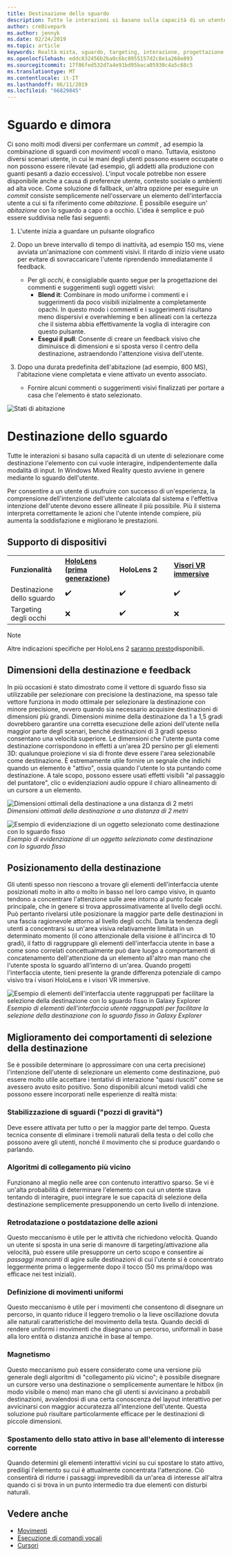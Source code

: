 ```yaml
---
title: Destinazione dello sguardo
description: Tutte le interazioni si basano sulla capacità di un utente di selezionare come destinazione l'elemento con cui vuole interagire, indipendentemente dalla modalità di input.
author: cre8ivepark
ms.author: jennyk
ms.date: 02/24/2019
ms.topic: article
keywords: Realtà mista, sguardo, targeting, interazione, progettazione
ms.openlocfilehash: eddc832456b2ba0c6bc8955157d2c8e1a268e893
ms.sourcegitcommit: 17f86fed532d7a4e91bd95baca05930c4a5c68c5
ms.translationtype: MT
ms.contentlocale: it-IT
ms.lasthandoff: 06/11/2019
ms.locfileid: "66829845"
---
```

# <a name="gaze-and-dwell"></a>Sguardo e dimora
Ci sono molti modi diversi per confermare un _commit_ , ad esempio la combinazione di sguardi con _movimenti_ _vocali_ o mano.
Tuttavia, esistono diversi scenari utente, in cui le mani degli utenti possono essere occupate o non possono essere rilevate (ad esempio, gli addetti alla produzione con guanti pesanti a dazio eccessivo). L'input vocale potrebbe non essere disponibile anche a causa di preferenze utente, contesto sociale o ambienti ad alta voce.
Come soluzione di fallback, un'altra opzione per eseguire un _commit_ consiste semplicemente nell'osservare un elemento dell'interfaccia utente a cui si fa riferimento come _abitazione_.
È possibile eseguire un' _abitazione_ con lo sguardo a capo o a occhio. L'idea è semplice e può essere suddivisa nelle fasi seguenti: 
1. L'utente inizia a guardare un pulsante olografico

2. Dopo un breve intervallo di tempo di inattività, ad esempio 150 ms, viene avviata un'animazione con commenti visivi. Il ritardo di inizio viene usato per evitare di sovraccaricare l'utente riprendendo immediatamente il feedback.
    - Per gli _occhi_, è consigliabile quanto segue per la progettazione dei commenti e suggerimenti sugli oggetti visivi:
      - **Blend it**: Combinare in modo uniforme i commenti e i suggerimenti da poco visibili inizialmente a completamente opachi. In questo modo i commenti e i suggerimenti risultano meno dispersivi e overwhleming e ben allineati con la certezza che il sistema abbia effettivamente la voglia di interagire con questo pulsante.
      - **Esegui il pull**: Consente di creare un feedback visivo che diminuisce di dimensioni e si sposta verso il centro della destinazione, astraendondo l'attenzione visiva dell'utente. 

3. Dopo una durata predefinita dell'abitazione (ad esempio, 800 MS), l'abitazione viene completata e viene attivato un evento associato.
    - Fornire alcuni commenti o suggerimenti visivi finalizzati per portare a casa che l'elemento è stato selezionato.

![Stati di abitazione](images/eyes_dwellstate_recommendation.png)


# <a name="gaze-targeting"></a>Destinazione dello sguardo

Tutte le interazioni si basano sulla capacità di un utente di selezionare come destinazione l'elemento con cui vuole interagire, indipendentemente dalla modalità di input. In Windows Mixed Reality questo avviene in genere mediante lo sguardo dell'utente.

Per consentire a un utente di usufruire con successo di un'esperienza, la comprensione dell'intenzione dell'utente calcolata dal sistema e l'effettiva intenzione dell'utente devono essere allineate il più possibile. Più il sistema interpreta correttamente le azioni che l'utente intende compiere, più aumenta la soddisfazione e migliorano le prestazioni.

## <a name="device-support"></a>Supporto di dispositivi

<table>
    <colgroup>
    <col width="25%" />
    <col width="25%" />
    <col width="25%" />
    <col width="25%" />
    </colgroup>
    <tr>
        <td><strong>Funzionalità</strong></td>
        <td><a href="hololens-hardware-details.md"><strong>HoloLens (prima generazione)</strong></a></td>
        <td><strong>HoloLens 2</strong></td>
        <td><a href="immersive-headset-hardware-details.md"><strong>Visori VR immersive</strong></a></td>
    </tr>
     <tr>
        <td>Destinazione dello sguardo</td>
        <td>✔️</td>
        <td>✔️</td>
        <td>✔️</td>
    </tr>
     <tr>
        <td>Targeting degli occhi</td>
        <td>❌</td>
        <td>✔️</td>
        <td>❌</td>
    </tr>
</table>

> [!NOTE]
> Altre indicazioni specifiche per HoloLens 2 [saranno presto](index.md)disponibili.

## <a name="target-sizing-and-feedback"></a>Dimensioni della destinazione e feedback

In più occasioni è stato dimostrato come il vettore di sguardo fisso sia utilizzabile per selezionare con precisione la destinazione, ma spesso tale vettore funziona in modo ottimale per selezionare la destinazione con minore precisione, ovvero quando sia necessario acquisire destinazioni di dimensioni più grandi. Dimensioni minime della destinazione da 1 a 1,5 gradi dovrebbero garantire una corretta esecuzione delle azioni dell'utente nella maggior parte degli scenari, benché destinazioni di 3 gradi spesso consentano una velocità superiore. Le dimensioni che l'utente punta come destinazione corrispondono in effetti a un'area 2D persino per gli elementi 3D: qualunque proiezione vi sia di fronte deve essere l'area selezionabile come destinazione. È estremamente utile fornire un segnale che indichi quando un elemento è "attivo", ossia quando l'utente lo sta puntando come destinazione. A tale scopo, possono essere usati effetti visibili "al passaggio del puntatore", clic o evidenziazioni audio oppure il chiaro allineamento di un cursore a un elemento.

![Dimensioni ottimali della destinazione a una distanza di 2 metri](images/gazetargeting-size-1000px.jpg)<br>
*Dimensioni ottimali della destinazione a una distanza di 2 metri*

![Esempio di evidenziazione di un oggetto selezionato come destinazione con lo sguardo fisso](images/gazetargeting-highlighting-640px.jpg)<br>
*Esempio di evidenziazione di un oggetto selezionato come destinazione con lo sguardo fisso*

## <a name="target-placement"></a>Posizionamento della destinazione

Gli utenti spesso non riescono a trovare gli elementi dell'interfaccia utente posizionati molto in alto o molto in basso nel loro campo visivo, in quanto tendono a concentrare l'attenzione sulle aree intorno al punto focale principale, che in genere si trova approssimativamente al livello degli occhi. Può pertanto rivelarsi utile posizionare la maggior parte delle destinazioni in una fascia ragionevole attorno al livello degli occhi. Data la tendenza degli utenti a concentrarsi su un'area visiva relativamente limitata in un determinato momento (il cono attenzionale della visione è all'incirca di 10 gradi), il fatto di raggruppare gli elementi dell'interfaccia utente in base a come sono correlati concettualmente può dare luogo a comportamenti di concatenamento dell'attenzione da un elemento all'altro man mano che l'utente sposta lo sguardo all'interno di un'area. Quando progetti l'interfaccia utente, tieni presente la grande differenza potenziale di campo visivo tra i visori HoloLens e i visori VR immersive.

![Esempio di elementi dell'interfaccia utente raggruppati per facilitare la selezione della destinazione con lo sguardo fisso in Galaxy Explorer](images/gazetargeting-grouping-1000px.jpg)<br>
*Esempio di elementi dell'interfaccia utente raggruppati per facilitare la selezione della destinazione con lo sguardo fisso in Galaxy Explorer*

## <a name="improving-targeting-behaviors"></a>Miglioramento dei comportamenti di selezione della destinazione

Se è possibile determinare (o approssimare con una certa precisione) l'intenzione dell'utente di selezionare un elemento come destinazione, può essere molto utile accettare i tentativi di interazione "quasi riusciti" come se avessero avuto esito positivo. Sono disponibili alcuni metodi validi che possono essere incorporati nelle esperienze di realtà mista:

### <a name="gaze-stabilization-gravity-wells"></a>Stabilizzazione di sguardi ("pozzi di gravità")

Deve essere attivata per tutto o per la maggior parte del tempo. Questa tecnica consente di eliminare i tremolii naturali della testa o del collo che possono avere gli utenti, nonché il movimento che si produce guardando o parlando.

### <a name="closest-link-algorithms"></a>Algoritmi di collegamento più vicino

Funzionano al meglio nelle aree con contenuto interattivo sparso. Se vi è un'alta probabilità di determinare l'elemento con cui un utente stava tentando di interagire, puoi integrare le sue capacità di selezione della destinazione semplicemente presupponendo un certo livello di intenzione.

### <a name="backdatingpostdating-actions"></a>Retrodatazione o postdatazione delle azioni

Questo meccanismo è utile per le attività che richiedono velocità. Quando un utente si sposta in una serie di manovre di targeting/attivazione alla velocità, può essere utile presupporre un certo scopo e consentire ai *passaggi mancanti* di agire sulle destinazioni di cui l'utente si è concentrato leggermente prima o leggermente dopo il tocco (50 ms prima/dopo was efficace nei test iniziali).

### <a name="smoothing"></a>Definizione di movimenti uniformi

Questo meccanismo è utile per i movimenti che consentono di disegnare un percorso, in quanto riduce il leggero tremolio o la lieve oscillazione dovuta alle naturali caratteristiche del movimento della testa. Quando decidi di rendere uniformi i movimenti che disegnano un percorso, uniformali in base alla loro entità o distanza anziché in base al tempo.

### <a name="magnetism"></a>Magnetismo

Questo meccanismo può essere considerato come una versione più generale degli algoritmi di "collegamento più vicino"; è possibile disegnare un cursore verso una destinazione o semplicemente aumentare le hitbox (in modo visibile o meno) man mano che gli utenti si avvicinano a probabili destinazioni, avvalendosi di una certa conoscenza del layout interattivo per avvicinarsi con maggior accuratezza all'intenzione dell'utente. Questa soluzione può risultare particolarmente efficace per le destinazioni di piccole dimensioni.

### <a name="focus-stickiness"></a>Spostamento dello stato attivo in base all'elemento di interesse corrente

Quando determini gli elementi interattivi vicini su cui spostare lo stato attivo, prediligi l'elemento su cui è attualmente concentrata l'attenzione. Ciò consentirà di ridurre i passaggi imprevedibili da un'area di interesse all'altra quando ci si trova in un punto intermedio tra due elementi con disturbi naturali.

## <a name="see-also"></a>Vedere anche
* [Movimenti](gestures.md)
* [Esecuzione di comandi vocali](voice-design.md)
* [Cursori](cursors.md)
